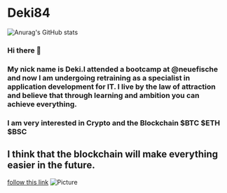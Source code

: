 # Deki84
![Anurag's GitHub stats](https://github-readme-stats.vercel.app/api?username=deki84&theme=blue-green&show_icons=true)




### Hi there 👋
### My nick name is Deki.I attended a bootcamp at @neuefische and now I am undergoing retraining as a specialist in application development for IT. I live by the law of attraction and believe that through learning and ambition you can achieve everything.

### I am very interested in Crypto and the Blockchain $BTC $ETH $BSC

## I think that the blockchain will make everything easier in the future.
[follow this link](https://www.europeanbusinessreview.com/future-of-blockchain-how-will-it-revolutionize-the-world-in-2022-beyond/)
![Picture](https://miro.medium.com/max/1400/1*p3dhgD5AwVbXtyT-hIZWlg.png)
